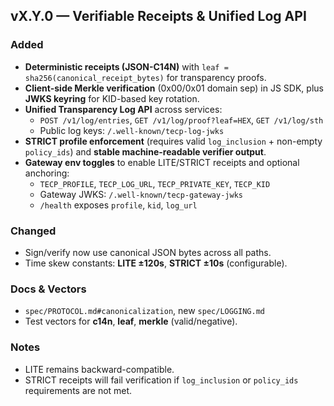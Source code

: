 ## vX.Y.0 — Verifiable Receipts & Unified Log API

### Added
- **Deterministic receipts (JSON-C14N)** with `leaf = sha256(canonical_receipt_bytes)` for transparency proofs.
- **Client-side Merkle verification** (0x00/0x01 domain sep) in JS SDK, plus **JWKS keyring** for KID-based key rotation.
- **Unified Transparency Log API** across services:
  - `POST /v1/log/entries`, `GET /v1/log/proof?leaf=HEX`, `GET /v1/log/sth`
  - Public log keys: `/.well-known/tecp-log-jwks`
- **STRICT profile enforcement** (requires valid `log_inclusion` + non-empty `policy_ids`)
  and **stable machine-readable verifier output**.
- **Gateway env toggles** to enable LITE/STRICT receipts and optional anchoring:
  - `TECP_PROFILE`, `TECP_LOG_URL`, `TECP_PRIVATE_KEY`, `TECP_KID`
  - Gateway JWKS: `/.well-known/tecp-gateway-jwks`
  - `/health` exposes `profile`, `kid`, `log_url`

### Changed
- Sign/verify now use canonical JSON bytes across all paths.
- Time skew constants: **LITE ±120s**, **STRICT ±10s** (configurable).

### Docs & Vectors
- `spec/PROTOCOL.md#canonicalization`, new `spec/LOGGING.md`
- Test vectors for **c14n**, **leaf**, **merkle** (valid/negative).

### Notes
- LITE remains backward-compatible.
- STRICT receipts will fail verification if `log_inclusion` or `policy_ids` requirements are not met.


